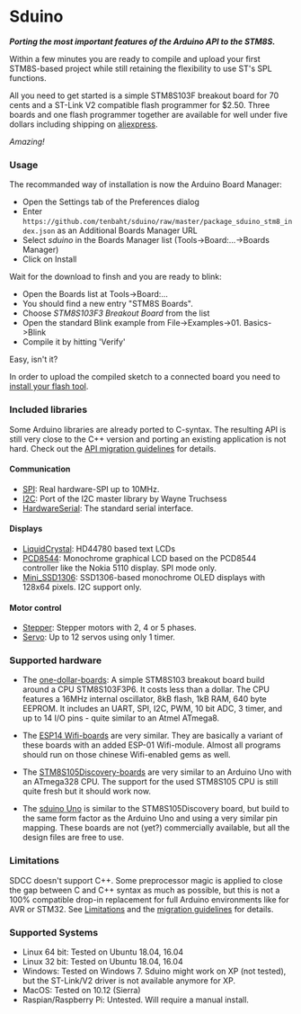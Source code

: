 # Sduino

_**Porting the most important features of the Arduino API to the STM8S.**_

Within a few minutes you are ready to compile and upload your first
STM8S-based project while still retaining the flexibility to use ST's SPL
functions.

All you need to get started is a simple STM8S103F breakout board for 70
cents and a ST-Link V2 compatible flash programmer for $2.50. Three boards
and one flash programmer together are available for well under five dollars
including shipping on
[aliexpress](https://www.aliexpress.com/wholesale?SearchText=stm8s103f3p6).

*Amazing!*


### Usage

The recommanded way of installation is now the Arduino Board Manager:

- Open the Settings tab of the Preferences dialog
- Enter
  `https://github.com/tenbaht/sduino/raw/master/package_sduino_stm8_index.json`
  as an Additional Boards Manager URL
- Select *sduino* in the Boards Manager list (Tools->Board:...->Boards Manager)
- Click on Install

Wait for the download to finsh and you are ready to blink:

- Open the Boards list at Tools->Board:...
- You should find a new entry "STM8S Boards".
- Choose *STM8S103F3 Breakout Board* from the list
- Open the standard Blink example from File->Examples->01. Basics->Blink
- Compile it by hitting 'Verify'

Easy, isn't it?

In order to upload the compiled sketch to a connected board you need to
[install your flash tool](../hardware/flashtool/#installation-for-windows).




### Included libraries

Some Arduino libraries are already ported to C-syntax. The resulting API is
still very close to the C++ version and porting an existing application is
not hard. Check out the [API migration guidelines](api/migration.md) for
details.

#### Communication

* [SPI](api/SPI.md): Real hardware-SPI up to 10MHz.
* [I2C](api/I2C.md): Port of the I2C master library by Wayne Truchsess
* [HardwareSerial](api/HardwareSerial.md): The standard serial interface.

#### Displays

* [LiquidCrystal](api/LiquidCrystal.md): HD44780 based text LCDs
* [PCD8544](api/PCD8544.md): Monochrome graphical LCD based on the PCD8544
  controller like the Nokia 5110 display. SPI mode only.
* [Mini_SSD1306](api/Mini_SSD1306.md): SSD1306-based monochrome OLED displays
  with 128x64 pixels. I2C support only.

#### Motor control

* [Stepper](api/Stepper.md): Stepper motors with 2, 4 or 5 phases.
* [Servo](api/Servo.md): Up to 12 servos using only 1 timer.


### Supported hardware

* The [one-dollar-boards](hardware/stm8blue.md): A simple STM8S103 breakout
  board build around a CPU STM8S103F3P6. It costs less than a dollar. The
  CPU features a 16MHz internal oscillator, 8kB flash, 1kB RAM, 640 byte
  EEPROM. It includes an UART, SPI, I2C, PWM, 10 bit ADC, 3 timer, and up to
  14 I/O pins - quite similar to an Atmel ATmega8.

* The [ESP14 Wifi-boards](hardware/esp14.md) are very similar. They are
  basically a variant of these boards with an added ESP-01 Wifi-module. Almost
  all programs should run on those chinese Wifi-enabled gems as well.

* The [STM8S105Discovery-boards](hardware/stm8sdiscovery.md) are very similar
  to an Arduino Uno with an ATmega328 CPU. The support for the used STM8S105
  CPU is still quite fresh but it should work now.

* The [sduino Uno](https://github.com/roybaer/sduino_uno) is similar to the
  STM8S105Discovery board, but build to the same form factor as the Arduino
  Uno and using a very similar pin mapping. These boards are not (yet?)
  commercially available, but all the design files are free to use.


### Limitations

SDCC doesn't support C++. Some preprocessor magic is applied to close the
gap between C and C++ syntax as much as possible, but this is not a 100%
compatible drop-in replacement for full Arduino environments like for AVR or
STM32. See [Limitations](usage/limitations.md) and the
[migration guidelines](api/migration.md) for details.


### Supported Systems

* Linux 64 bit: Tested on Ubuntu 18.04, 16.04
* Linux 32 bit: Tested on Ubuntu 18.04, 16.04
* Windows: Tested on Windows 7. Sduino might work on XP (not tested), but
  the ST-Link/V2 driver is not available anymore for XP.
* MacOS: Tested on 10.12 (Sierra)
* Raspian/Raspberry Pi: Untested. Will require a manual install.
